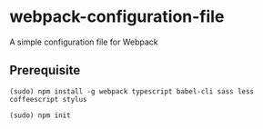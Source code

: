 # webpack-configuration-file

A simple configuration file for Webpack

## Prerequisite

```code
(sudo) npm install -g webpack typescript babel-cli sass less coffeescript stylus

(sudo) npm init
```